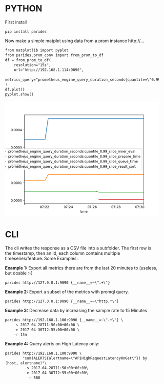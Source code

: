 # PYTHON
First install
    
    pip install parides

Now make a simple matplot using data from a prom instance http://...

    from matplotlib import pyplot
    from parides.prom_conv import from_prom_to_df
    df = from_prom_to_df(
        resolution="15s",
        url="http://192.168.1.114:9090",
        metrics_query="prometheus_engine_query_duration_seconds{quantile=\"0.99\"}"
    )
    df.plot()
    pyplot.show()
    
![python-package](Figure_1.png)

# CLI

The cli writes the response as a CSV file into a subfolder. 
The first row is the timestamp, then an id, each column contains multiple timeseries/feature.
Some Examples: 

**Example 1:** Export all metrics there are from the last 20 minutes to (useless, but doable :-)

    parides http://127.0.0.1:9090 {__name__=~\".+\"} 
        
**Example 2:** Export a subset of the metrics with promql query.

    parides http://127.0.0.1:9090 {__name__=~\"http.*\"} 

**Example 3:** Decrease data by increasing the sample rate to 15 Minutes
  
    parides http://192.168.1.100:9090 {__name__=~\".+\"} \
        -s 2017-04-28T11:50:00+00:00 \
        -e 2017-04-30T12:55:00+00:00 \
        -r 15m

**Example 4:** Query alerts on High Latency only: 

    parides http://192.168.1.100:9090 \
            "sum(ALERTS{alertname=\"APIHighRequestLatencyOnGet\"}) by (host, alertname)"\
             -s 2017-04-28T11:50:00+00:00\
             -e 2017-04-30T12:55:00+00:00\
              -r 500